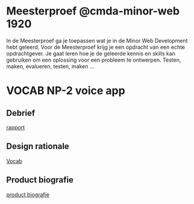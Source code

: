 # Meesterproef @cmda-minor-web 1920

In de Meesterproef ga je toepassen wat je in de Minor Web Development hebt geleerd.
Voor de Meesterproef krijg je een opdracht van een echte opdrachtgever.
Je gaat leren hoe je de geleerde kennis en skills kan gebruiken om een oplossing voor een probleem te ontwerpen. Testen, maken, evalueren, testen, maken ...

# VOCAB NP-2 voice app

## Debrief
[rapport](https://github.com/heralt/meesterproef-1920/wiki/Debrief:-VOCAB---week-1)
## Design rationale
[Vocab](https://github.com/tnanhekhan/vocab)
## Product biografie 
[product biografie](https://github.com/heralt/meesterproef-1920/wiki/Product-biografie)

<!-- Maybe a table of contents here? 📚 -->

<!-- How about a section that describes how to install this project? 🤓 -->

<!-- ...but how does one use this project? What are its features 🤔 -->

<!-- Maybe a checklist of done stuff and stuff still on your wishlist? ✅ -->

<!-- How about a license here? 📜 (or is it a licence?) 🤷 -->

